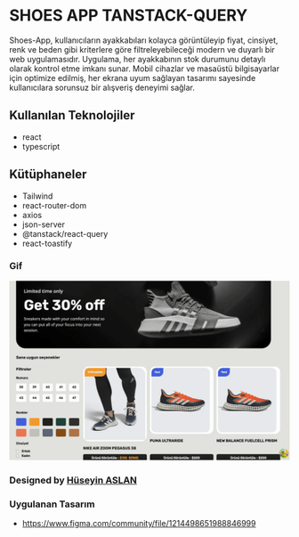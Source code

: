 # SHOES APP TANSTACK-QUERY

Shoes-App, kullanıcıların ayakkabıları kolayca görüntüleyip fiyat, cinsiyet, renk ve beden gibi kriterlere göre filtreleyebileceği modern ve duyarlı bir web uygulamasıdır. Uygulama, her ayakkabının stok durumunu detaylı olarak kontrol etme imkanı sunar. Mobil cihazlar ve masaüstü bilgisayarlar için optimize edilmiş, her ekrana uyum sağlayan tasarımı sayesinde kullanıcılara sorunsuz bir alışveriş deneyimi sağlar.

## Kullanılan Teknolojiler

- react
- typescript

## Kütüphaneler

- Tailwind
- react-router-dom
- axios
- json-server
- @tanstack/react-query
- react-toastify



### Gif


<img src="/public/Zight Recording 2024-08-22 at 10.51.26 PM.gif"/>



###  Designed by <a href="https://www.linkedin.com/in/h%C3%BCseyin-aslan-128519203/" target="_blank">Hüseyin ASLAN</a>

### Uygulanan Tasarım

- https://www.figma.com/community/file/1214498651988846999
